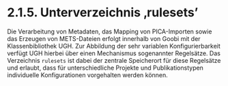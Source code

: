 # 2.1.5. Unterverzeichnis ‚rulesets’

Die Verarbeitung von Metadaten, das Mapping von PICA-Importen sowie das Erzeugen von METS-Dateien erfolgt innerhalb von Goobi mit der Klassenbibliothek UGH.  Zur Abbildung der sehr variablen Konfigurierbarkeit verfügt UGH hierbei über einen Mechanismus sogenannter Regelsätze. Das Verzeichnis `rulesets` ist dabei der zentrale Speicherort für diese Regelsätze und erlaubt, dass für unterschiedliche Projekte und Publikationstypen individuelle Konfigurationen vorgehalten werden können.

